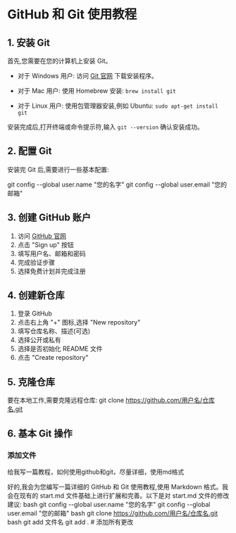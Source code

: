 # GitHub 和 Git 使用教程

## 1. 安装 Git

首先,您需要在您的计算机上安装 Git。

- 对于 Windows 用户:
  访问 [Git 官网](https://git-scm.com/download/win) 下载安装程序。

- 对于 Mac 用户:
  使用 Homebrew 安装: `brew install git`

- 对于 Linux 用户:
  使用包管理器安装,例如 Ubuntu: `sudo apt-get install git`

安装完成后,打开终端或命令提示符,输入 `git --version` 确认安装成功。

## 2. 配置 Git

安装完 Git 后,需要进行一些基本配置:

git config --global user.name "您的名字"
git config --global user.email "您的邮箱"

## 3. 创建 GitHub 账户

1. 访问 [GitHub 官网](https://github.com/)
2. 点击 "Sign up" 按钮
3. 填写用户名、邮箱和密码
4. 完成验证步骤
5. 选择免费计划并完成注册

## 4. 创建新仓库

1. 登录 GitHub
2. 点击右上角 "+" 图标,选择 "New repository"
3. 填写仓库名称、描述(可选)
4. 选择公开或私有
5. 选择是否初始化 README 文件
6. 点击 "Create repository"

## 5. 克隆仓库

要在本地工作,需要克隆远程仓库:
git clone https://github.com/用户名/仓库名.git

## 6. 基本 Git 操作

### 添加文件

给我写一篇教程，如何使用github和git，尽量详细，使用md格式

好的,我会为您编写一篇详细的 GitHub 和 Git 使用教程,使用 Markdown 格式。我会在现有的 start.md 文件基础上进行扩展和完善。以下是对 start.md 文件的修改建议:
bash
git config --global user.name "您的名字"
git config --global user.email "您的邮箱"
bash
git clone https://github.com/用户名/仓库名.git
bash
git add 文件名
git add . # 添加所有更改
